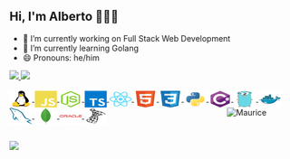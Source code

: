 ## Hi, I'm Alberto 👋👨‍💻


- 🔭 I’m currently working on Full Stack Web Development
- 🌱 I’m currently learning Golang
- 😄 Pronouns: he/him

 <div>
  <a href="https://github.com/albertoribeiro">
  <img height="180em" src="https://github-readme-stats.vercel.app/api?username=albertoribeiro&show_icons=true&theme=dracula&include_all_commits=true&count_private=true"/>
  <img height="180em" src="https://github-readme-stats.vercel.app/api/top-langs/?username=albertoribeiro&layout=compact&langs_count=7&theme=dracula"/>
</div>
  
<div style="display: inline_block"><br> 
  <img align="center" alt="Js" height="30" width="40" src="https://raw.githubusercontent.com/devicons/devicon/master/icons/linux/linux-original.svg">
  <img align="center" alt="Js" height="30" width="40" src="https://raw.githubusercontent.com/devicons/devicon/master/icons/javascript/javascript-plain.svg">
  
  <img align="center" alt="Js" height="30" width="40" src="https://raw.githubusercontent.com/devicons/devicon/master/icons/nodejs/nodejs-original.svg">
  <img align="center" alt="Ts" height="30" width="40" src="https://raw.githubusercontent.com/devicons/devicon/master/icons/typescript/typescript-plain.svg">
  <img align="center" alt="React" height="30" width="40" src="https://raw.githubusercontent.com/devicons/devicon/master/icons/react/react-original.svg">
  <img align="center" alt="HTML" height="30" width="40" src="https://raw.githubusercontent.com/devicons/devicon/master/icons/html5/html5-original.svg">
  <img align="center" alt="CSS" height="30" width="40" src="https://raw.githubusercontent.com/devicons/devicon/master/icons/css3/css3-original.svg">
  <img align="center" alt="Python" height="30" width="40" src="https://raw.githubusercontent.com/devicons/devicon/master/icons/python/python-original.svg">
  <img align="center" alt="Csharp" height="30" width="40" src="https://raw.githubusercontent.com/devicons/devicon/master/icons/csharp/csharp-original.svg">
  <img align="center" alt="Csharp" height="30" width="40" src="https://raw.githubusercontent.com/devicons/devicon/master/icons/go/go-original.svg"> 
 <img align="center" alt="Csharp" height="30" width="40" src="https://raw.githubusercontent.com/devicons/devicon/master/icons/docker/docker-original.svg"> 
  <img align="center" alt="Csharp" height="30" width="40" src="https://raw.githubusercontent.com/devicons/devicon/master/icons/mysql/mysql-original.svg"> 
  <img align="center" alt="Csharp" height="30" width="40" src="https://raw.githubusercontent.com/devicons/devicon/master/icons/mongodb/mongodb-original.svg"> 
 <img align="center" alt="Csharp" height="30" width="40" src="https://raw.githubusercontent.com/devicons/devicon/master/icons/oracle/oracle-original.svg"> 
  <img align="center" alt="Csharp" height="30" width="40" src="https://raw.githubusercontent.com/devicons/devicon/master/icons/microsoftsqlserver/microsoftsqlserver-plain.svg"> 
 
  <img align="right" height="67" width="120" alt="Maurice" src="https://media.giphy.com/media/13HgwGsXF0aiGY/giphy.gif">
</div>
  
  ##
 
<div> 
  <a href="https://www.linkedin.com/in/albertorflavio/" target="_blank"><img src="https://img.shields.io/badge/-LinkedIn-%230077B5?style=for-the-badge&logo=linkedin&logoColor=white" target="_blank"></a> 
    
  </div>
 
